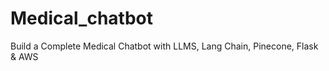 # Medical_chatbot
Build a Complete Medical Chatbot with LLMS, Lang Chain, Pinecone, Flask &amp; AWS
